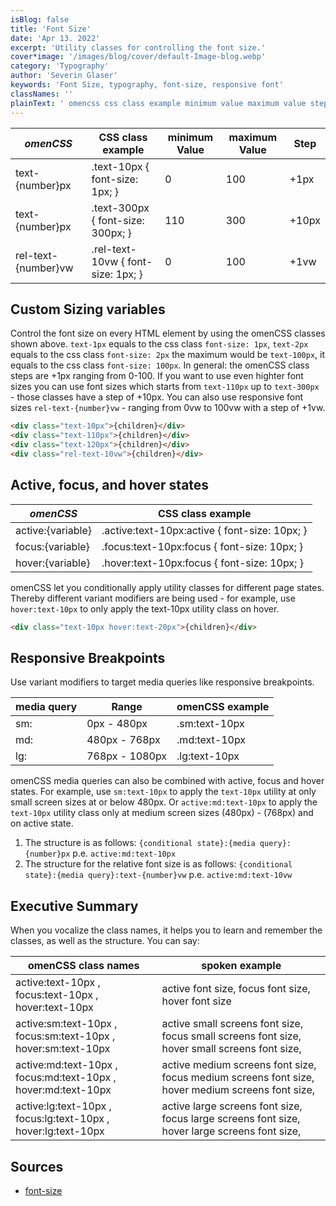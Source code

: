 ```yaml
---
isBlog: false
title: 'Font Size'
date: 'Apr 13. 2022'
excerpt: 'Utility classes for controlling the font size.'
cover*image: '/images/blog/cover/default-Image-blog.webp'
category: 'Typography'
author: 'Severin Glaser'
keywords: 'Font Size, typography, font-size, responsive font'
classNames: ''
plainText: ' omencss css class example minimum value maximum value step text number px text-10px font-size: 1px; 0 100 +1px text number px text-300px font-size: 300px; 110 300 +10px rel-text number vw rel-text-10vw font-size: 1px; 0 100 +1vw custom sizing variables control the font size on every html element by using the omencss classes shown above `text-1px` equals to the css class `font-size: 1px` `text-2px` equals to the css class `font-size: 2px` the maximum would be `text-100px` it equals to the css class `font-size: 100px` in general: the omencss class steps are +1px ranging from 0-100 if you want to use even highter font sizes you can use font sizes which starts from `text-110px` up to `text-300px` those classes have a step of +10px you can also use responsive font sizes `rel-text number vw` ranging from 0vw to 100vw with a step of +1vw  active focus and hover states omencss css class example active: variable active :text-10px:active font-size: 10px; focus: variable focus :text-10px:focus font-size: 10px; hover: variable hover :text-10px:focus font-size: 10px; omencss let you conditionally apply utility classes for different page states thereby different variant modifiers are being used for example use `hover:text-10px` to only apply the text-10px utility class on hover  responsive breakpoints use variant modifiers to target media queries like responsive breakpoints media query range omencss example sm: 0px 480px sm:text-10px md: 480px 768px md:text-10px lg: 768px 1080px lg:text-10px omencss media queries can also be combined with active focus and hover states for example use `sm:text-10px` to apply the `text-10px` utility at only small screen sizes at or below 480px or `active:md:text-10px` to apply the `text-10px` utility class only at medium screen sizes 480px 768px and on active state 1 the structure is as follows: ` conditional state : media query : number px` p e `active:md:text-10px` 1 the structure for the relative font size is as follows: ` conditional state : media query :text number vw` p e `active:md:text-10vw` executive summary when you vocalize the class names it helps you to learn and remember the classes as well as the structure you can say: omencss class names spoken example active:text-10px focus:text-10px hover:text-10px active font size focus font size hover font size active:sm:text-10px focus:sm:text-10px hover:sm:text-10px active small screens font size focus small screens font size hover small screens font size active:md:text-10px focus:md:text-10px hover:md:text-10px active medium screens font size focus medium screens font size hover medium screens font size active:lg:text-10px focus:lg:text-10px hover:lg:text-10px active large screens font size focus large screens font size hover large screens font size sources font-size https: developer mozilla org en-us docs web css font-size '
---
```


| _omenCSS_           | CSS class example                  | minimum Value | maximum Value | Step  |
| ------------------- | ---------------------------------- | ------------- | ------------- | ----- |
| text-{number}px     | .text-10px { font-size: 1px; }     | 0             | 100           | +1px  |
| text-{number}px     | .text-300px { font-size: 300px; }  | 110           | 300           | +10px |
| rel-text-{number}vw | .rel-text-10vw { font-size: 1px; } | 0             | 100           | +1vw  |

## Custom Sizing variables

Control the font size on every HTML element by using the omenCSS classes shown above. `text-1px` equals to the css class `font-size: 1px`, `text-2px` equals to the css class `font-size: 2px` the maximum would be `text-100px`, it equals to the css class `font-size: 100px`. In general: the omenCSS class steps are +1px ranging from 0-100. If you want to use even highter font sizes you can use font sizes which starts from `text-110px` up to `text-300px` - those classes have a step of +10px. You can also use responsive font sizes `rel-text-{number}vw` - ranging from 0vw to 100vw with a step of +1vw.

```html
<div class="text-10px">{children}</div>
<div class="text-110px">{children}</div>
<div class="text-120px">{children}</div>
<div class="rel-text-10vw">{children}</div>
```

## Active, focus, and hover states

| _omenCSS_         | CSS class example                              |
| ----------------- | ---------------------------------------------- |
| active:{variable} | .active\:text-10px:active { font-size: 10px; } |
| focus:{variable}  | .focus\:text-10px:focus { font-size: 10px; }   |
| hover:{variable}  | .hover\:text-10px:focus { font-size: 10px; }   |

omenCSS let you conditionally apply utility classes for different page states. Thereby different variant modifiers are being used - for example, use `hover:text-10px` to only apply the text-10px utility class on hover.

```html
<div class="text-10px hover:text-20px">{children}</div>
```

## Responsive Breakpoints

Use variant modifiers to target media queries like responsive breakpoints.

| media query | Range          | omenCSS example |
| ----------- | -------------- | --------------- |
| sm:         | 0px - 480px    | .sm:text-10px   |
| md:         | 480px - 768px  | .md:text-10px   |
| lg:         | 768px - 1080px | .lg:text-10px   |

omenCSS media queries can also be combined with active, focus and hover states. For example, use `sm:text-10px` to apply the `text-10px` utility at only small screen sizes at or below 480px. Or `active:md:text-10px` to apply the `text-10px` utility class only at medium screen sizes (480px) - (768px) and on active state.

1. The structure is as follows: `{conditional state}:{media query}:{number}px` p.e. `active:md:text-10px`
1. The structure for the relative font size is as follows: `{conditional state}:{media query}:text-{number}vw` p.e. `active:md:text-10vw`

## Executive Summary

When you vocalize the class names, it helps you to learn and remember the classes, as well as the structure. You can say:

| omenCSS class names                                           | spoken example                                                                                   |
| ------------------------------------------------------------- | ------------------------------------------------------------------------------------------------ |
| active:text-10px , focus:text-10px , hover:text-10px          | active font size, focus font size, hover font size                                               |
| active:sm:text-10px , focus:sm:text-10px , hover:sm:text-10px | active small screens font size, focus small screens font size, hover small screens font size,    |
| active:md:text-10px , focus:md:text-10px , hover:md:text-10px | active medium screens font size, focus medium screens font size, hover medium screens font size, |
| active:lg:text-10px , focus:lg:text-10px , hover:lg:text-10px | active large screens font size, focus large screens font size, hover large screens font size,    |

## Sources

- [font-size](https://developer.mozilla.org/en-US/docs/Web/CSS/font-size)
